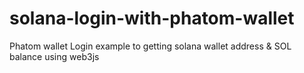 # solana-login-with-phatom-wallet
Phatom wallet Login example to getting solana wallet address &amp; SOL balance using web3js
